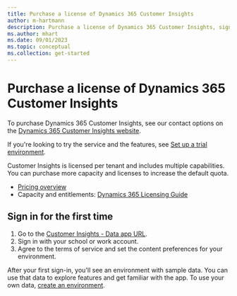 ```yaml
---
title: Purchase a license of Dynamics 365 Customer Insights
author: m-hartmann
description: Purchase a license of Dynamics 365 Customer Insights, sign in, and get familiar with the app.
ms.author: mhart
ms.date: 09/01/2023
ms.topic: conceptual
ms.collection: get-started
---
```


# Purchase a license of Dynamics 365 Customer Insights

To purchase Dynamics 365 Customer Insights, see our contact options on the [Dynamics 365 Customer Insights website](https://dynamics.microsoft.com/ai/customer-insights/).

If you're looking to try the service and the features, see [Set up a trial environment](trial-signup.md).

Customer Insights is licensed per tenant and includes multiple capabilities. You can purchase more capacity and licenses to increase the default quota.
- [Pricing overview](https://dynamics.microsoft.com/ai/customer-insights/pricing/)
- Capacity and entitlements: [Dynamics 365 Licensing Guide](https://go.microsoft.com/fwlink/?LinkId=866544)

## Sign in for the first time

1. Go to the [Customer Insights - Data app URL](https://home.ci.ai.dynamics.com).
1. Sign in with your school or work account.
1. Agree to the terms of service and set the content preferences for your environment.

After your first sign-in, you'll see an environment with sample data. You can use that data to explore features and get familiar with the app. To use your own data, [create an environment](create-environment.md).
